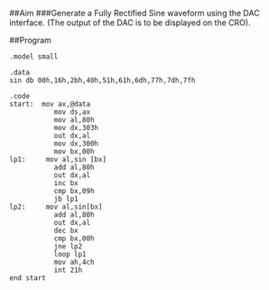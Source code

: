 ##Aim
###Generate a Fully Rectified Sine waveform using the DAC interface. (The output of the DAC is to be displayed on the CRO).

##Program

	.model small

	.data
	sin db 00h,16h,2bh,40h,51h,61h,6dh,77h,7dh,7fh

	.code
	start:  mov ax,@data
			   mov ds,ax
			   mov al,80h
			   mov dx,303h
			   out dx,al
			   mov dx,300h
			   mov bx,00h
	lp1:     mov al,sin [bx]
			   add al,80h
			   out dx,al
			   inc bx
			   cmp bx,09h
			   jb lp1
	lp2:     mov al,sin[bx]
			   add al,80h
			   out dx,al
			   dec bx
			   cmp bx,00h
			   jne lp2
			   loop lp1
			   mov ah,4ch
			   int 21h
	end start

